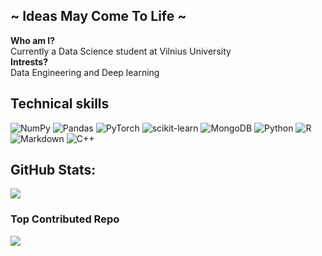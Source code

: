 
## ~ Ideas May Come To Life ~

**Who am I?**</br>
Currently a Data Science student at Vilnius University<br>
**Intrests?**</br>
Data Engineering and Deep learning




## Technical skills
![NumPy](https://img.shields.io/badge/numpy-%23013243.svg?style=for-the-badge&logo=numpy&logoColor=white) ![Pandas](https://img.shields.io/badge/pandas-%23150458.svg?style=for-the-badge&logo=pandas&logoColor=white) ![PyTorch](https://img.shields.io/badge/PyTorch-%23EE4C2C.svg?style=for-the-badge&logo=PyTorch&logoColor=white) ![scikit-learn](https://img.shields.io/badge/scikit--learn-%23F7931E.svg?style=for-the-badge&logo=scikit-learn&logoColor=white) ![MongoDB](https://img.shields.io/badge/MongoDB-%234ea94b.svg?style=for-the-badge&logo=mongodb&logoColor=white) ![Python](https://img.shields.io/badge/python-3670A0?style=for-the-badge&logo=python&logoColor=ffdd54) ![R](https://img.shields.io/badge/r-%23276DC3.svg?style=for-the-badge&logo=r&logoColor=white) ![Markdown](https://img.shields.io/badge/markdown-%23000000.svg?style=for-the-badge&logo=markdown&logoColor=white) ![C++](https://img.shields.io/badge/c++-%2300599C.svg?style=for-the-badge&logo=c%2B%2B&logoColor=white)

## GitHub Stats:
![](https://github-readme-stats.vercel.app/api/top-langs/?username=ievaprev&theme=dark&hide_border=true&include_all_commits=false&count_private=false)
### Top Contributed Repo
![](https://github-contributor-stats.vercel.app/api?username=ievaprev&limit=5&theme=dark&combine_all_yearly_contributions=true)

<!-- Proudly created with GPRM ( https://gprm.itsvg.in ) -->
